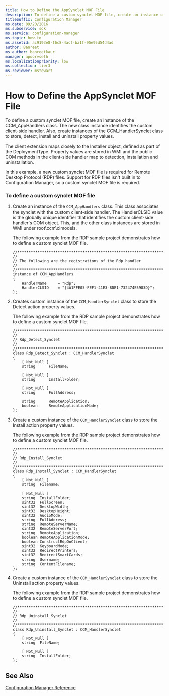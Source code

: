 ```yaml
---
title: How to Define the AppSynclet MOF File
description: To define a custom synclet MOF file, create an instance of the CCM_AppHandlers class.
titleSuffix: Configuration Manager
ms.date: 09/20/2016
ms.subservice: sdk
ms.service: configuration-manager
ms.topic: how-to
ms.assetid: ac9193e8-f6c8-4acf-ba1f-95e95d54d4ad
author: Banreet
ms.author: banreetkaur
manager: apoorvseth
ms.localizationpriority: low
ms.collection: tier3
ms.reviewer: mstewart
---
```

# How to Define the AppSynclet MOF File
To define a custom synclet MOF file, create an instance of the CCM_AppHandlers class. The new class instance identifies the custom client-side handler.  Also, create instances of the CCM_HandlerSynclet class to store, detect, install and uninstall property values.

 The client extension maps closely to the Installer object, defined as part of the DeploymentType. Property values are stored in WMI and the public COM methods in the client-side handler map to detection, installation and uninstallation.

 In this example, a new custom synclet MOF file is required for Remote Desktop Protocol (RDP) files.  Support for RDP files isn't built in to Configuration Manager, so a custom synclet MOF file is required.

### To define a custom synclet MOF file

1.  Create an instance of the `CCM_AppHandlers` class. This class associates the synclet with the custom client-side handler. The HandlerCLSID value is the globally unique identifier that identifies the custom client-side handler's COM object.  This, and the other class instances are stored in WMI under root\ccm\cimodels.

     The following example from the RDP sample project demonstrates how to define a custom synclet MOF file.

    ```
    //******************************************************************************
    //
    // The following are the registrations of the Rdp handler
    //
    //******************************************************************************
    instance of CCM_AppHandlers
    {
        HandlerName     = "Rdp";
        HandlerCLSID    = "{4A1FFE05-FEF1-41E3-8DE1-732474E5983D}";
    };
    ```

2.  Creates custom instance of the `CCM_HandlerSynclet` class to store the Detect action property values.

     The following example from the RDP sample project demonstrates how to define a custom synclet MOF file.

    ```
    //******************************************************************************
    //
    // Rdp_Detect_Synclet
    //
    //******************************************************************************
    class Rdp_Detect_Synclet : CCM_HandlerSynclet
    {
        [ Not_Null ]
        string      FileName;

        [ Not_Null ]
        string      InstallFolder;

        [ Not_Null ]
        string      FullAddress;

        string      RemoteApplication;
        boolean     RemoteApplicationMode;
    };
    ```

3.  Create a custom instance of the `CCM_HandlerSynclet` class to store the Install action property values.

     The following example from the RDP sample project demonstrates how to define a custom synclet MOF file.

    ```
    //******************************************************************************
    //
    // Rdp_Install_Synclet
    //
    //******************************************************************************
    class Rdp_Install_Synclet : CCM_HandlerSynclet
    {
        [ Not_Null ]
        string  Filename;

        [ Not_Null ]
        string  InstallFolder;
        sint32  FullScreen;
        sint32  DesktopWidth;
        sint32  DesktopHeight;
        sint32  AudioMode;
        string  FullAddress;
        string  RemoteServerName;
        sint32  RemoteServerPort;
        string  RemoteApplication;
        boolean RemoteApplicationMode;
        boolean ConstructRdpOnClient;
        sint32  KeyboardMode;
        sint32  RedirectPrinters;
        sint32  RedirectSmartCards;
        string  Username;
        string  ContentFilename;
    };
    ```

4.  Create a custom instance of the `CCM_HandlerSynclet` class to store the Uninstall action property values.

     The following example from the RDP sample project demonstrates how to define a custom synclet MOF file.

    ```
    //******************************************************************************
    //
    // Rdp_Uninstall_Synclet
    //
    //******************************************************************************
    class Rdp_Uninstall_Synclet : CCM_HandlerSynclet
    {
        [ Not_Null ]
        string  FileName;

        [ Not_Null ]
        string  InstallFolder;
    };
    ```

## See Also
 [Configuration Manager Reference](../../develop/reference/configuration-manager-reference.md)
